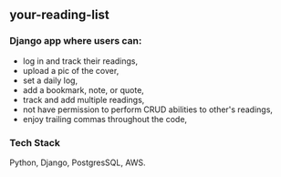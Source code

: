 ## your-reading-list

### Django app where users can:
 - log in and track their readings,
 - upload a pic of the cover,
 - set a daily log,
 - add a bookmark, note, or quote,
 - track and add multiple readings,
 - not have permission to perform CRUD abilities to other's readings,
 - enjoy trailing commas throughout the code,
 
 ### Tech Stack
 
 Python, Django, PostgresSQL, AWS.
